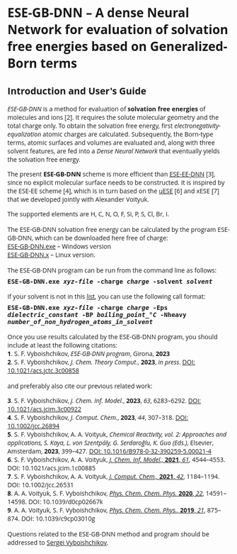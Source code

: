 <html>

<font face="Open Sans">

<h1>ESE-GB-DNN &ndash; A dense Neural Network for evaluation of solvation free energies based on Generalized-Born terms</h1>

<h2>Introduction and User's Guide</h2>

<p><i>ESE-GB-DNN</i> is a method for evaluation of <b>solvation free 
energies</b> of molecules and ions [2]. It requires the solute molecular 
geometry and the total charge only. To obtain the solvation free energy, first 
<i>electronegativity-equalization</i> atomic charges are calculated. 
Subsequently, the Born-type terms, atomic surfaces and volumes are evaluated 
and, along with  three solvent features, are fed into a <i>Dense Neural 
Network</i> that eventually yields the solvation free energy.</p>

<p>The present <b>ESE-GB-DNN</b> scheme is more efficient than 
<a href="https://github.com/vyboishchikov/ESE-EE-DNN">ESE-EE-DNN</a> [3], 
since no explicit molecular surface needs to be constructed. It is inspired by the
ESE-EE scheme [4], which is in turn based on the
<a href="https://github.com/vyboishchikov/ESE">uESE</a> [6] and xESE [7] that we 
developed jointly with Alexander Voityuk.</p>

<p>The supported elements are H, C, N, O, F, Si, P, S, Cl, Br, I.</p>

<p style='margin-top:12pt;margin-bottom:0cm'>
The ESE-GB-DNN solvation free energy can be calculated by the program ESE-GB-DNN, which can be downloaded here free of charge:</p>

<p style='margin:0cm;margin-bottom:0pt'>
<a href="https://github.com/vyboishchikov/ESE-GB-DNN/blob/main/ESE-GB-DNN.exe">ESE-GB-DNN.exe</a> &ndash; Windows version</p>
<a href="https://github.com/vyboishchikov/ESE-GB-DNN/blob/main/ESE-GB-DNN.x">ESE-GB-DNN.x</a> &ndash; Linux version.</p>

<p style='margin:0cm;margin-top:12pt'>
The ESE-GB-DNN program can be run from the command line as follows:</p>

<p style='margin-top:6pt;margin-bottom:0cm'>
<tt><b>ESE-GB-DNN.exe <i>xyz-file</i> -charge <i>charge</i> -solvent <i>solvent</i></b></tt></p>

<p style='margin-top:12pt;margin-bottom:0pt'>
If your solvent is not in this <a href="https://github.com/vyboishchikov/ESE-EE-DNN/blob/main/solvent-list.md">list</a>, you can use the following call format:</p>

<p style='margin-top:6pt;margin-bottom:12pt'><tt><b>ESE-GB-DNN.exe <i>xyz-file</i> -charge <i> charge</i> -Eps  <i>dielectric_constant</i> -BP <i>boiling_point_&deg;C</i> -Nheavy <i> number_of_non_hydrogen_atoms_in_solvent</i></b>
</tt></p>

<p style='margin:0cm'>
Once you use results calculated by the ESE-GB-DNN program, you should include at least the following citations:</p>

<p style='margin:0cm'>
<b>1</b>. S. F. Vyboishchikov, <i>ESE-GB-DNN program</i>, Girona, <b>2023</b></p>

<p style='margin:0cm;margin-bottom:12pt'>
<b>2</b>. S. F. Vyboishchikov, <i>J. Chem. Theory Comput</i>., <b>2023</b>, <i>in press</i>.
<a href="https://doi.org/10.1021/acs.jctc.3c00858">DOI: 10.1021/acs.jctc.3c00858</a></p>
<p style='margin-bottom:0pt'>

and preferably also cite our previous related work:</p>

<p style='margin:0cm;margin-bottom:0pt'>
<b>3</b>. S. F. Vyboishchikov, <i>J. Chem. Inf. Model</i>., <b>2023</b>, <i>63</i>, 6283&ndash;6292.
<a href="https://doi.org/10.1021/acs.jcim.3c00922">DOI: 10.1021/acs.jcim.3c00922</a></p>


<p style='margin:0cm;margin-bottom:0pt'>
<b>4</b>. S. F. Vyboishchikov, <i>J. Comput. Chem.</i>, <b>2023</b>, <i>44</i>, 307&ndash;318. 
<a href="https://doi.org/10.1002/jcc.26894">DOI: 10.1002/jcc.26894</a></p>

<p style='margin:0cm;margin-bottom:0pt'><span style='font-family: "Open Sans"'>
<b>5</b>. S. F. Vyboishchikov, A. A. Voityuk, <i> Chemical Reactivity, vol. 2:
Approaches and applications, S. Kaya, L. von Szentp&aacute;ly, G. Serdaro&gbreve;lu, K. Guo (Eds.)</i>,
Elsevier, Amsterdam, <b>2023</b>, 399&ndash;427. <a href="https://doi.org/10.1016/B978-0-32-390259-5.00021-4">
DOI: 10.1016/B978-0-32-390259-5.00021-4</a></span></p>

<p style='margin:0cm;margin-bottom:0pt'><span style=''>
<b>6</b>. S. F. Vyboishchikov, A. A. Voityuk, <a href="https://pubs.acs.org/doi/10.1021/acs.jcim.1c00885">
<i>J. Chem. Inf. Model., </i><b>2021</b>, <i>61</i></a>, 4544&ndash;4553. DOI: 10.1021/acs.jcim.1c00885 </span></p>

<p style='margin:0cm;margin-bottom:0pt'><span style=''>
<b>7</b>. S. F. Vyboishchikov, A. A. Voityuk, <a href="https://onlinelibrary.wiley.com/doi/abs/10.1002/jcc.26531">
<i>J. Comput. Chem., </i><b>2021</b>, <i>42</i></a>, 1184&ndash;1194. DOI: 10.1002/jcc.26531</span></p>

<p style='margin:0cm;margin-bottom:0pt'><span style='font-family: "Open Sans"'>
<b>8</b>. A. A. Voityuk, S. F. Vyboishchikov, <a href="https://pubs.rsc.org/en/content/articlelanding/2020/cp/d0cp02667k">
<i>Phys. Chem. Chem. Phys.</i> <b>2020</b>, <i>22</i></a>, 14591&ndash;14598. DOI: 10.1039/d0cp02667k</span></p>

<p style='margin:0cm;margin-bottom:0pt'><span style='font-family: "Open Sans"'>
<b>9</b>. A. A. Voityuk, S. F. Vyboishchikov, <a href="https://pubs.rsc.org/en/content/articlelanding/2019/cp/c9cp03010g">
<i>Phys. Chem. Chem. Phys.</i>, <b>2019</b>, <i>21</i></a>, 875&ndash;874. DOI: 10.1039/c9cp03010g</span></p>

<p style='margin:0cm;margin-top:12pt'><span style='font-family: "Open Sans"'>
Questions related to the ESE-GB-DNN method and program should be addressed to
<a href="mailto:vyboishchikov@googlemail.com">Sergei Vyboishchikov</a>.</p>

</html>
